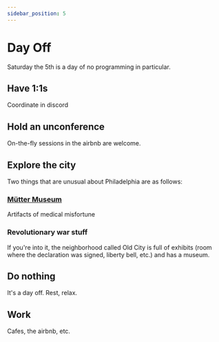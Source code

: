 ```yaml
---
sidebar_position: 5
---
```


# Day Off

Saturday the 5th is a day of no programming in particular. 

## Have 1:1s

Coordinate in discord

## Hold an unconference

On-the-fly sessions in the airbnb are welcome. 

## Explore the city

Two things that are unusual about Philadelphia are as follows: 

### [Mütter Museum](https://muttermuseum.org/)

Artifacts of medical misfortune

### Revolutionary war stuff

If you're into it, the neighborhood called Old City is full of exhibits (room where the declaration was signed, liberty bell, etc.) and has a museum. 

## Do nothing

It's a day off. Rest, relax. 

## Work

Cafes, the airbnb, etc. 
